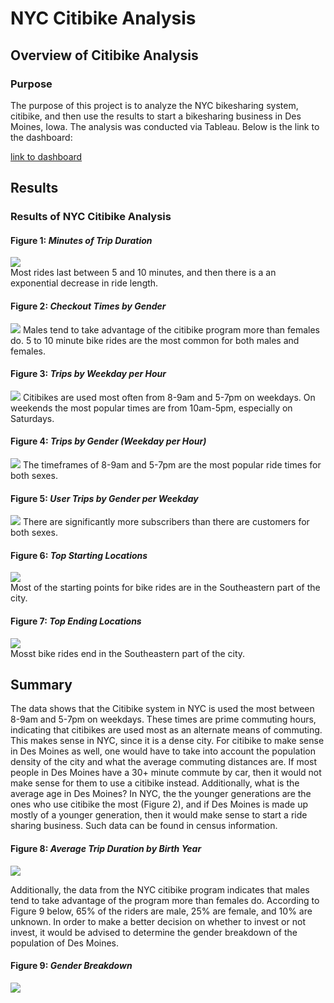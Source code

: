 # NYC Citibike Analysis

## Overview of Citibike Analysis

### Purpose

The purpose of this project is to analyze the NYC bikesharing system, citibike, and then use the results to start a bikesharing business in Des Moines, Iowa. The analysis was conducted via Tableau. Below is the link to the dashboard:

[link to dashboard](https://public.tableau.com/app/profile/eric3972/viz/NYCCitibikeAnalysis_16379388760560/KeyOutcomesofNYCCitibikeAnalysis?publish=yes)


## Results 

### Results of NYC Citibike Analysis

#### Figure 1: *Minutes of Trip Duration*
![](/minutes_of_trip_duration.png)  
Most rides last between 5 and 10 minutes, and then there is a an exponential decrease in ride length.

#### Figure 2: *Checkout Times by Gender*
![](/images/checkout_times_by_gender.png)
Males tend to take advantage of the citibike program more than females do. 5 to 10 minute bike rides are the most common for both males and females.

#### Figure 3: *Trips by Weekday per Hour*
![](/trips_by_weekday_per_hour.png)
Citibikes are used most often from 8-9am and 5-7pm on weekdays. On weekends the most popular times are from 10am-5pm, especially on Saturdays.    

#### Figure 4: *Trips by Gender (Weekday per Hour)*
![](/trips_by_gender_weekday_per_hour.png)
The timeframes of 8-9am and 5-7pm are the most popular ride times for both sexes.

#### Figure 5: *User Trips by Gender per Weekday*
![](/user_trips_by_gender_per_weekday.png)
There are significantly more subscribers than there are customers for both sexes.    

#### Figure 6: *Top Starting Locations*
![](/top_starting_locations.png)  
Most of the starting points for bike rides are in the Southeastern part of the city.

#### Figure 7: *Top Ending Locations*
![](/top_ending_locations.png)    
Mosst bike rides end in the Southeastern part of the city.
 


## Summary
The data shows that the Citibike system in NYC is used the most between 8-9am and 5-7pm on weekdays. These times are prime commuting hours, indicating that citibikes are used most as an alternate means of commuting. This makes sense in NYC, since it is a dense city. For citibike to make sense in Des Moines as well, one would have to take into account the population density of the city and what the average commuting distances are. If most people in Des Moines have a 30+ minute commute by car, then it would not make sense for them to use a citibike instead. Additionally, what is the average age in Des Moines? In NYC, the the younger generations are the ones who use citibike the most (Figure 2), and if Des Moines is made up mostly of a younger generation, then it would make sense to start a ride sharing business. Such data can be found in census information.

#### Figure 8: *Average Trip Duration by Birth Year*
![](/average_trip_duration.png)  

Additionally, the data from the NYC citibike program indicates that males tend to take advantage of the program more than females do. According to Figure 9 below, 65% of the riders are male, 25% are female, and 10% are unknown. In order to make a better decision on whether to invest or not invest, it would be advised to determine the gender breakdown of the population of Des Moines.

#### Figure 9: *Gender Breakdown*
![](/gender_breakdown.png)   

